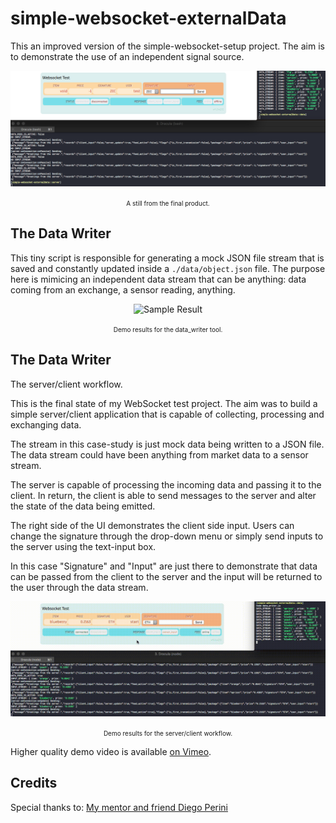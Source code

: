# simple-websocket-externalData
This an improved version of the simple-websocket-setup project. The aim is to demonstrate the use of an independent signal source.

<p align="center">
<img width="800" alt="Final Product"
src="https://github.com/cryptoeraser/simple-websocket-externalData/blob/master/docs/simple-websocket-externalData_demo.png">
<p align="center"><font size="1">A still from the final product.</font></p>
</p>

## The Data Writer ##
This tiny script is responsible for generating a mock JSON file stream that is saved
and constantly updated inside a `./data/object.json` file. The purpose here is
mimicing an independent data stream that can be anything: data coming from an
exchange, a sensor reading, anything.

<p align="center">
<img width="800" alt="Sample Result"
src="https://github.com/cryptoeraser/simple-websocket-externalData/blob/master/docs/simple-websocket-externalData_dataWriterDemo.gif">
<p align="center"><font size="1">Demo results for the data_writer tool.</font></p>
</p>

## The Data Writer ##
The server/client workflow.

This is the final state of my WebSocket test project. The aim was to build a simple server/client application that is capable of collecting, processing and exchanging data.

The stream in this case-study is just mock data being written to a JSON file. The data stream could have been anything from market data to a sensor stream.

The server is capable of processing the incoming data and passing it to the client. In return, the client is able to send messages to the server and alter the state of the data being emitted.

The right side of the UI demonstrates the client side input. Users can change the signature through the drop-down menu or simply send inputs to the server using the text-input box.

In this case "Signature" and "Input" are just there to demonstrate that data can be passed from the client to the server and the input will be returned to the user through the data stream.

<p align="center">
<img width="800" alt="Sample Result"
src="https://github.com/cryptoeraser/simple-websocket-externalData/blob/master/docs/simple-websocket-externalData_final.gif">
<p align="center"><font size="1">Demo results for the server/client workflow.</font></p>
</p>

Higher quality demo video is available [on Vimeo](https://vimeo.com/299571259).

## Credits ##
Special thanks to:
[My mentor and friend Diego Perini](https://github.com/diegoperini)
